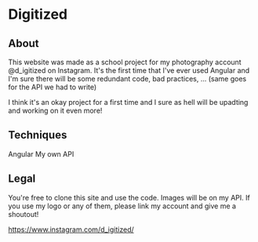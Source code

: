 # Digitized

## About
This website was made as a school project for my photography account @d_igitized on Instagram. It's the first time that I've ever used Angular and I'm sure there will be some redundant code, bad practices, ... (same goes for the API we had to write)

I think it's an okay project for a first time and I sure as hell will be upadting and working on it even more!

## Techniques
Angular
My own API

## Legal
You're free to clone this site and use the code. Images will be on my API. If you use my logo or any of them, please link my account and give me a shoutout!

https://www.instagram.com/d_igitized/
